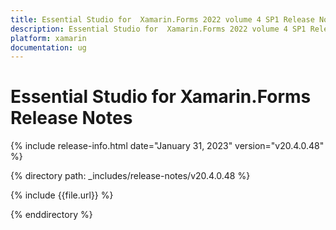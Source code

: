 ```yaml
---
title: Essential Studio for  Xamarin.Forms 2022 volume 4 SP1 Release Notes  
description: Essential Studio for  Xamarin.Forms 2022 volume 4 SP1 Release Notes  
platform: xamarin
documentation: ug
---
```


# Essential Studio for  Xamarin.Forms  Release Notes  

{% include release-info.html date="January 31, 2023"  version="v20.4.0.48" %} 

{% directory path: _includes/release-notes/v20.4.0.48 %}

{% include {{file.url}} %}

{% enddirectory %}
